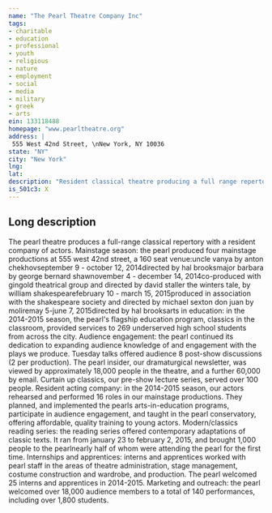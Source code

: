```yaml
---
name: "The Pearl Theatre Company Inc"
tags:
- charitable
- education
- professional
- youth
- religious
- nature
- employment
- social
- media
- military
- greek
- arts
ein: 133118488
homepage: "www.pearltheatre.org"
address: |
 555 West 42nd Street, \nNew York, NY 10036
state: "NY"
city: "New York"
lng: 
lat: 
description: "Resident classical theatre producing a full range repertory strongly rooted in the classics. "
is_501c3: X
---
```


## Long description

The pearl theatre produces a full-range classical repertory with a resident company of actors. Mainstage season: the pearl produced four mainstage productions at 555 west 42nd street, a 160 seat venue:uncle vanya by anton chekhovseptember 9 - october 12, 2014directed by hal brooksmajor barbara by george bernard shawnovember 4 - december 14, 2014co-produced with gingold theatrical group and directed by david staller the winters tale, by william shakespearefebruary 10 - march 15, 2015produced in association with the shakespeare society and directed by michael sexton don juan by moliremay 5-june 7, 2015directed by hal brooksarts in education: in the 2014-2015 season, the pearl's flagship education program, classics in the classroom, provided services to 269 underserved high school students from across the city. Audience engagement: the pearl continued its dedication to expanding audience knowledge of and engagement with the plays we produce. Tuesday talks offered audience 8 post-show discussions (2 per production). The pearl insider, our dramaturgical newsletter, was viewed by approximately 18,000 people in the theatre, and a further 60,000 by email. Curtain up classics, our pre-show lecture series, served over 100 people. Resident acting company: in the 2014-2015 season, our actors rehearsed and performed 16 roles in our mainstage productions. They planned, and implemented the pearls arts-in-education programs, participate in audience engagement, and taught in the pearl conservatory, offering affordable, quality training to young actors. Modern/classics reading series: the reading series offered contemporary adaptations of classic texts. It ran from january 23 to february 2, 2015, and brought 1,000 people to the pearlnearly half of whom were attending the pearl for the first time. Internships and apprentices: interns and apprentices worked with pearl staff in the areas of theatre administration, stage management, costume construction and wardrobe, and production. The pearl welcomed 25 interns and apprentices in 2014-2015. Marketing and outreach: the pearl welcomed over 18,000 audience members to a total of 140 performances, including over 1,800 students. 
